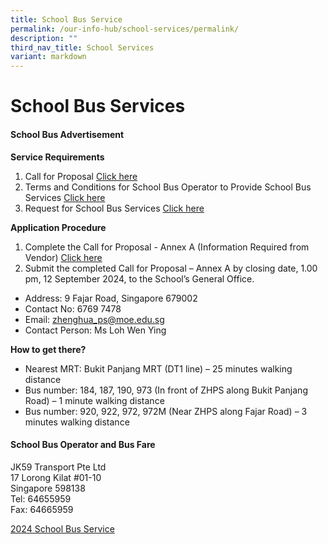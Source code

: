 ```yaml
---
title: School Bus Service
permalink: /our-info-hub/school-services/permalink/
description: ""
third_nav_title: School Services
variant: markdown
---
```

# School Bus Services

#### School Bus Advertisement

**Service Requirements**<br>
1. Call for Proposal
[Click here](/files/Our%20Info%20Hub/Bus%20Docs%202024/Call_for_Proposals__For_Single_Bus_Service_.pdf)<br>
2. Terms and Conditions for School Bus Operator to Provide School Bus Services
[Click here](/files/Our%20Info%20Hub/Bus%20Docs%202024/TC_for_School_Bus_Operator_to_Provide_School_Bus_Services__For_Single_Bus_Service_.pdf)<br>
3. Request for School Bus Services
[Click here](/files/Our%20Info%20Hub/Bus%20Docs%202024/Request_for_School_Bus_Service_and_TC_Governing_the_Requests_for_Services___For_Single_Bus_Service_.pdf)<br>

**Application Procedure**<br>

1. Complete the Call for Proposal - Annex A (Information Required from Vendor)
[Click here](/files/Our%20Info%20Hub/Bus%20Docs%202024/Annex_A___Information_from_Vendor__For_Single_Bus_Service_.pdf)<br>
2. Submit the completed Call for Proposal – Annex A by closing date, 1.00 pm, 12 September 2024, to the School’s General Office.<br>

* Address: 9 Fajar Road, Singapore 679002<br>
* Contact No: 6769 7478<br>
* Email: zhenghua_ps@moe.edu.sg<br>
* Contact Person: Ms Loh Wen Ying<br>

**How to get there?**<br>

* Nearest MRT: Bukit Panjang MRT (DT1 line) – 25 minutes walking distance<br>
* Bus number: 184, 187, 190, 973 (In front of ZHPS along Bukit Panjang Road) – 1 minute walking distance<br>
* Bus number: 920, 922, 972, 972M (Near ZHPS along Fajar Road) – 3 minutes walking distance<br>



#### School Bus Operator and Bus Fare<br>
JK59 Transport Pte Ltd <br>
17 Lorong Kilat #01-10<br>
Singapore 598138<br>
Tel: 64655959<br>
Fax: 64665959<br>

[2024 School Bus Service](/files/Our%20Info%20Hub/2024%20zhps%20bus%20price%20list.pdf)